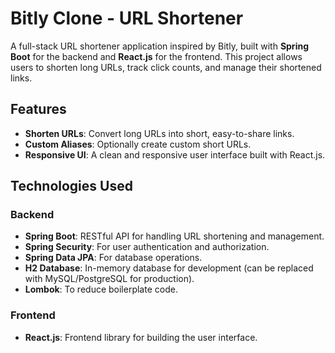 # Bitly Clone - URL Shortener

A full-stack URL shortener application inspired by Bitly, built with **Spring Boot** for the backend and **React.js** for the frontend. This project allows users to shorten long URLs, track click counts, and manage their shortened links.



## Features

- **Shorten URLs**: Convert long URLs into short, easy-to-share links.
- **Custom Aliases**: Optionally create custom short URLs.
- **Responsive UI**: A clean and responsive user interface built with React.js.

## Technologies Used

### Backend
- **Spring Boot**: RESTful API for handling URL shortening and management.
- **Spring Security**: For user authentication and authorization.
- **Spring Data JPA**: For database operations.
- **H2 Database**: In-memory database for development (can be replaced with MySQL/PostgreSQL for production).
- **Lombok**: To reduce boilerplate code.

### Frontend
- **React.js**: Frontend library for building the user interface.
